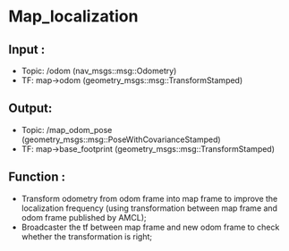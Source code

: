 # Map_localization
## Input : 
- Topic: /odom (nav_msgs::msg::Odometry)
- TF: map->odom (geometry_msgs::msg::TransformStamped)


## Output:
- Topic: /map_odom_pose (geometry_msgs::msg::PoseWithCovarianceStamped)
- TF: map->base_footprint (geometry_msgs::msg::TransformStamped)

## Function : 
- Transform odometry from odom frame into map frame to improve the localization frequency (using transformation between map frame and odom frame published by AMCL);
- Broadcaster the tf between map frame and new odom frame to check whether the transformation is right;